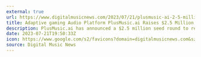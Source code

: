```yaml
---
external: true
url: https://www.digitalmusicnews.com/2023/07/21/plusmusic-ai-2-5-million-seed-funding/
title: Adaptive gaming Audio Platform PlusMusic.ai Raises $2.5 Million
description: PlusMusic.ai has announced a $2.5 million seed round to revolutionize how games are soundtracked.
date: 2023-07-21T19:50:33Z
icon: https://www.google.com/s2/favicons?domain=digitalmusicnews.com&sz=32
source: Digital Music News
---
```

